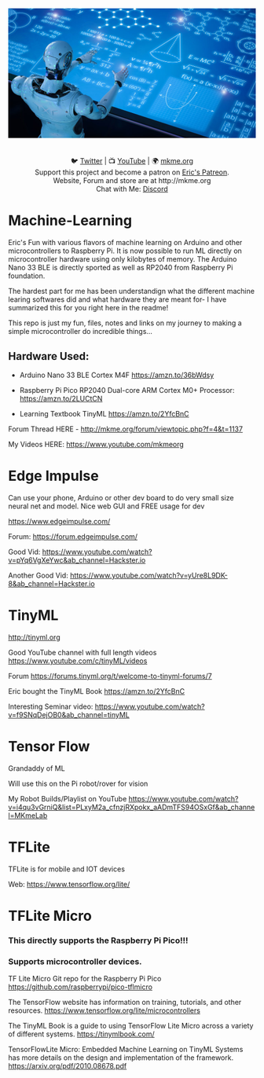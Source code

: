 
<p align="center">
<br>
 <img src="https://github.com/MKme/Machine-Learning/blob/main/Photos/machine-learning.jpg" width="700"/>
 <br>

<br>
<br>
🐦 <a href="https://twitter.com/mkmeorg">Twitter</a>
| 📺 <a href="https://www.youtube.com/mkmeorg">YouTube</a>
| 🌍 <a href="http://www.mkme.org">mkme.org</a><br>
Support this project and become a patron on <a href="http://mkme.org/patreon">Eric's Patreon</a>.<br>
Website, Forum and store are at http://mkme.org <br>
Chat with Me: <a href="https://discord.gg/j9S4Fgv">Discord</a></b>
</p>


# Machine-Learning
Eric's Fun with various flavors of machine learning on Arduino and other microcontrollers to Raspberry Pi. It is now possible to run ML directly on microcontroller hardware using only
kilobytes of memory.  The Arduino Nano 33 BLE is directly sported as well as RP2040 from Raspberry Pi foundation.

The hardest part for me has been understandign what the different machine learing softwares did and what hardware they are meant for- I have summarized this for you right here in the readme! 

This repo is just my fun, files, notes and links on my journey to making a simple microcontroller do incredible things...


## Hardware Used:

- Arduino Nano 33 BLE Cortex M4F https://amzn.to/36bWdsy

- Raspberry Pi Pico RP2040 Dual-core ARM Cortex M0+ Processor: https://amzn.to/2LUCtCN

- Learning Textbook TinyML https://amzn.to/2YfcBnC


Forum Thread HERE - http://mkme.org/forum/viewtopic.php?f=4&t=1137

My Videos HERE: https://www.youtube.com/mkmeorg


# Edge Impulse 

Can use your phone, Arduino or other dev board to do very small size neural net and model.  Nice web GUI and FREE usage for dev 

https://www.edgeimpulse.com/

Forum: https://forum.edgeimpulse.com/

Good Vid: https://www.youtube.com/watch?v=pYq6VgXeYwc&ab_channel=Hackster.io

Another Good Vid:  https://www.youtube.com/watch?v=yUre8L9DK-8&ab_channel=Hackster.io


# TinyML

http://tinyml.org

Good YouTube channel with full length videos https://www.youtube.com/c/tinyML/videos

Forum https://forums.tinyml.org/t/welcome-to-tinyml-forums/7

Eric bought the TinyML Book https://amzn.to/2YfcBnC

Interesting Seminar video: https://www.youtube.com/watch?v=f9SNqDejOB0&ab_channel=tinyML


# Tensor Flow
 
Grandaddy of ML 

Will use this on the Pi robot/rover for vision

My Robot Builds/Playlist on YouTube https://www.youtube.com/watch?v=i4qu3vGrniQ&list=PLxyM2a_cfnzjRXpokx_aADmTFS94OSxGf&ab_channel=MKmeLab


# TFLite 

TFLite is for mobile and IOT devices

Web:  https://www.tensorflow.org/lite/


# TFLite Micro

### This directly supports the Raspberry Pi Pico!!!  

### Supports microcontroller devices.  

TF Lite Micro Git repo for the Raspberry Pi Pico https://github.com/raspberrypi/pico-tflmicro

The TensorFlow website has information on training, tutorials, and other resources. https://www.tensorflow.org/lite/microcontrollers

The TinyML Book is a guide to using TensorFlow Lite Micro across a variety of different systems. https://tinymlbook.com/

TensorFlowLite Micro: Embedded Machine Learning on TinyML Systems has more details on the design and implementation of the framework. https://arxiv.org/pdf/2010.08678.pdf




